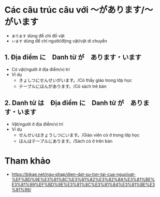 # Các câu trúc câu với ～があります/～がいます
* `あります` dùng để chỉ đồ vật
* `います` dùng để chỉ người/động vật/vật di chuyển

## 1. Địa điểm に　Danh từ が　あります・います
* Có vật/người ở địa điểm/vị trí
* Ví dụ
    * きょしつにせんせいがいます。/Có thầy giáo trong lớp học
    * テープルにほんがあります。/Có sách trê bàn

## 2. Danh từ は　Địa điểm に　Danh từ が　あります・います
* Vật/người ở địa điểm/vị trí
* Ví dụ
    * せんせいはきょうしつにいます。/Giáo viên có ở trong lớp học
    * ほんはテープルにあります。/Sách có ở trên bàn

# Tham khảo
* https://bikae.net/ngu-phap/dien-dat-su-ton-tai-cua-nguoivat-%EF%BD%9E%E3%81%8C%E3%81%82%E3%82%8A%E3%81%BE%E3%81%99%EF%BD%9E%E3%81%8C%E3%81%84%E3%81%BE%E3%81%99/